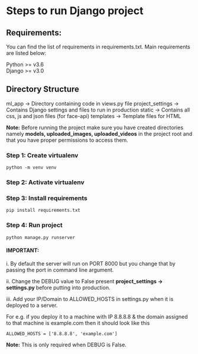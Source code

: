 # Steps to run Django project

## Requirements:

You can find the list of requirements in requirements.txt. Main requirements are listed below:

Python >= v3.6<br/>
Django >= v3.0

## Directory Structure

ml_app -> Directory containing code in views.py file
project_settings -> Contains Django settings and files to run in production
static -> Contains all css, js and json files (for face-api)
templates -> Template files for HTML


<b>Note:</b> Before running the project make sure you have created directories namely <strong>models, uploaded_images, uploaded_videos</strong> in the project root and that you have proper permissions to access them.

### Step 1: Create virtualenv

`python -m venv venv`

### Step 2: Activate virtualenv

### Step 3: Install requirements

`pip install requirements.txt`

### Step 4: Run project

`python manage.py runserver`

#### IMPORTANT: 

i. By default the server will run on PORT 8000 but you change that by passing the port in command line argument. 

ii. Change the DEBUG value to False present <strong>project_settings -> settings.py </strong> before putting into production.

iii. Add your IP/Domain to ALLOWED_HOSTS in settings.py when it is deployed to a server.

For e.g. if you deploy it to a machine with IP 8.8.8.8 & the domain assigned to that machine is example.com then it should look like this

`ALLOWED_HOSTS = ['8.8.8.8', 'example.com']`

<b>Note:</b> This is only required when DEBUG is False.
